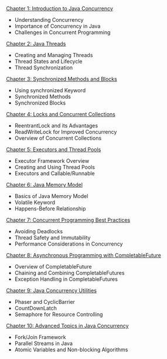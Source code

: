 [Chapter 1: Introduction to Java Concurrency](./Chapters/Chapter-01-00.md)

- Understanding Concurrency
- Importance of Concurrency in Java
- Challenges in Concurrent Programming

[Chapter 2: Java Threads](./Chapters/Chapter-02-00.md)

- Creating and Managing Threads
- Thread States and Lifecycle
- Thread Synchronization

[Chapter 3: Synchronized Methods and Blocks](./Chapters/Chapter-03-00.md)

- Using synchronized Keyword
- Synchronized Methods
- Synchronized Blocks

[Chapter 4: Locks and Concurrent Collections](./Chapters/Chapter-04-00.md)

- ReentrantLock and its Advantages
- ReadWriteLock for Improved Concurrency
- Overview of Concurrent Collections

[Chapter 5: Executors and Thread Pools](./Chapters/Chapter-05-00.md)

- Executor Framework Overview
- Creating and Using Thread Pools
- Executors and Callable/Runnable

[Chapter 6: Java Memory Model](./Chapters/Chapter-06-00.md)

- Basics of Java Memory Model
- Volatile Keyword
- Happens-Before Relationship

[Chapter 7: Concurrent Programming Best Practices](./Chapters/Chapter-07-00.md)

- Avoiding Deadlocks
- Thread Safety and Immutability
- Performance Considerations in Concurrency

[Chapter 8: Asynchronous Programming with CompletableFuture](./Chapters/Chapter-08-00.md)

- Overview of CompletableFuture
- Chaining and Combining CompletableFutures
- Exception Handling in CompletableFutures

[Chapter 9: Java Concurrency Utilities](./Chapters/Chapter-09-00.md)

- Phaser and CyclicBarrier
- CountDownLatch
- Semaphore for Resource Controlling

[Chapter 10: Advanced Topics in Java Concurrency](./Chapters/Chapter-10-00.md)

- Fork/Join Framework
- Parallel Streams in Java
- Atomic Variables and Non-blocking Algorithms
